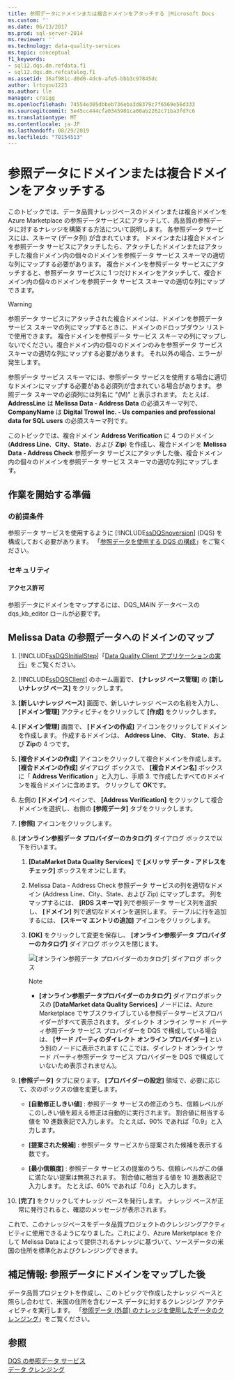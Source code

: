 ```yaml
---
title: 参照データにドメインまたは複合ドメインをアタッチする |Microsoft Docs
ms.custom: ''
ms.date: 06/13/2017
ms.prod: sql-server-2014
ms.reviewer: ''
ms.technology: data-quality-services
ms.topic: conceptual
f1_keywords:
- sql12.dqs.dm.refdata.f1
- sql12.dqs.dm.refcatalog.f1
ms.assetid: 36af981c-d0d0-4dc6-afe5-bbb3c97845dc
author: lrtoyou1223
ms.author: lle
manager: craigg
ms.openlocfilehash: 74554e305dbbeb736eba3d8379c7f6569e56d333
ms.sourcegitcommit: 5e45cc444cfa0345901ca00ab2262c71ba3fd7c6
ms.translationtype: MT
ms.contentlocale: ja-JP
ms.lasthandoff: 08/29/2019
ms.locfileid: "70154513"
---
```

# <a name="attach-a-domain-or-composite-domain-to-reference-data"></a>参照データにドメインまたは複合ドメインをアタッチする
  このトピックでは、データ品質ナレッジベースのドメインまたは複合ドメインを Azure Marketplace の参照データサービスにアタッチして、高品質の参照データに対するナレッジを構築する方法について説明します。 各参照データ サービスには、スキーマ (データ列) が含まれています。 ドメインまたは複合ドメインを参照データ サービスにアタッチしたら、アタッチしたドメインまたはアタッチした複合ドメイン内の個々のドメインを参照データ サービス スキーマの適切な列にマップする必要があります。 複合ドメインを参照データ サービスにアタッチすると、参照データ サービスに 1 つだけドメインをアタッチして、複合ドメイン内の個々のドメインを参照データ サービス スキーマの適切な列にマップできます。  
  
> [!WARNING]  
>  参照データ サービスにアタッチされた複合ドメインは、ドメインを参照データ サービス スキーマの列にマップするときに、ドメインのドロップダウン リストで使用できます。 複合ドメインを参照データ サービス スキーマの列にマップしないでください。複合ドメイン内の個々のドメインのみを参照データ サービス スキーマの適切な列にマップする必要があります。 それ以外の場合、エラーが発生します。  
  
 参照データ サービス スキーマには、参照データ サービスを使用する場合に適切なドメインにマップする必要がある必須列が含まれている場合があります。 参照データ スキーマの必須列には列名に "(M)" と表示されます。 たとえば、**AddressLine** は **Melissa Data - Address Data** の必須スキーマ列で、**CompanyName** は **Digital Trowel Inc. - Us companies and professional data for SQL users** の必須スキーマ列です。  
  
 このトピックでは、複合ドメイン **Address Verification** に 4 つのドメイン (**Address Line**、**City**、**State**、および **Zip**) を作成し、複合ドメインを **Melissa Data - Address Check** 参照データ サービスにアタッチした後、複合ドメイン内の個々のドメインを参照データ サービス スキーマの適切な列にマップします。  
  
## <a name="before-you-begin"></a>作業を開始する準備  
  
###  <a name="Prerequisites"></a> の前提条件  
 参照データ サービスを使用するように [!INCLUDE[ssDQSnoversion](../includes/ssdqsnoversion-md.md)] (DQS) を構成しておく必要があります。 「[参照データを使用する DQS の構成](../../2014/data-quality-services/configure-dqs-to-use-reference-data.md)」をご覧ください。  
  
###  <a name="Security"></a> セキュリティ  
  
#### <a name="permissions"></a>アクセス許可  
 参照データにドメインをマップするには、DQS_MAIN データベースの dqs_kb_editor ロールが必要です。  
  
##  <a name="Map"></a> Melissa Data の参照データへのドメインのマップ  
  
1.  [!INCLUDE[ssDQSInitialStep](../includes/ssdqsinitialstep-md.md)]「[Data Quality Client アプリケーションの実行](../../2014/data-quality-services/run-the-data-quality-client-application.md)」をご覧ください。  
  
2.  [!INCLUDE[ssDQSClient](../includes/ssdqsclient-md.md)] のホーム画面で、 **[ナレッジ ベース管理]** の **[新しいナレッジ ベース]** をクリックします。  
  
3.  **[新しいナレッジ ベース]** 画面で、新しいナレッジ ベースの名前を入力し、 **[ドメイン管理]** アクティビティをクリックして **[作成]** をクリックします。  
  
4.  **[ドメイン管理]** 画面で、 **[ドメインの作成]** アイコンをクリックしてドメインを作成します。 作成するドメインは、 **Address Line**、 **City**、 **State**、および **Zip**の 4 つです。  
  
5.  **[複合ドメインの作成]** アイコンをクリックして複合ドメインを作成します。 **[複合ドメインの作成]** ダイアログ ボックスで、 **[複合ドメイン名]** ボックスに「 **Address Verification** 」と入力し、手順 3. で作成したすべてのドメインを複合ドメインに含めます。 クリックして **OK**です。  
  
6.  左側の **[ドメイン]** ペインで、 **[Address Verification]** をクリックして複合ドメインを選択し、右側の **[参照データ]** タブをクリックします。  
  
7.  **[参照]** アイコンをクリックします。  
  
8.  **[オンライン参照データ プロバイダーのカタログ]** ダイアログ ボックスで以下を行います。  
  
    1.  **[DataMarket Data Quality Services]** で **[メリッサ データ - アドレスをチェック]** ボックスをオンにします。  
  
    2.  Melissa Data - Address Check 参照データ サービスの列を適切なドメイン (Address Line、City、State、および Zip) にマップします。 列をマップするには、 **[RDS スキーマ]** 列で参照データ サービス列を選択し、 **[ドメイン]** 列で適切なドメインを選択します。 テーブルに行を追加するには、 **[スキーマ エントリの追加]** アイコンをクリックします。  
  
    3.  **[OK]** をクリックして変更を保存し、 **[オンライン参照データ プロバイダーのカタログ]** ダイアログ ボックスを閉じます。  
  
         ![[オンライン参照データ プロバイダーのカタログ] ダイアログ ボックス](../../2014/data-quality-services/media/dqs-onlinereferencedataproviderscatalog.gif "[オンライン参照データ プロバイダーのカタログ] ダイアログ ボックス")  
  
        > [!NOTE]  
        >  -   **[オンライン参照データプロバイダーのカタログ]** ダイアログボックスの **[DataMarket data Quality Services]** ノードには、Azure Marketplace でサブスクライブしている参照データサービスプロバイダーがすべて表示されます。 ダイレクト オンライン サード パーティ参照データ サービス プロバイダーを DQS で構成している場合は、 **[サード パーティのダイレクト オンライン プロバイダー]** という別のノードに表示されます (ここでは、ダイレクト オンライン サード パーティ参照データ サービス プロバイダーを DQS で構成していないため表示されません)。  
  
9. **[参照データ]** タブに戻ります。 **[プロバイダーの設定]** 領域で、必要に応じて、次のボックスの値を変更します。  
  
    -   **[自動修正しきい値]** : 参照データ サービスの修正のうち、信頼レベルがこのしきい値を超える修正は自動的に実行されます。 割合値に相当する値を 10 進数表記で入力します。 たとえば、90% であれば「0.9」と入力します。  
  
    -   **[提案された候補]** : 参照データ サービスから提案された候補を表示する数です。  
  
    -   **[最小信頼度]** : 参照データ サービスの提案のうち、信頼レベルがこの値に満たない提案は無視されます。 割合値に相当する値を 10 進数表記で入力します。 たとえば、60% であれば「0.6」と入力します。  
  
10. **[完了]** をクリックしてナレッジ ベースを発行します。 ナレッジ ベースが正常に発行されると、確認のメッセージが表示されます。  
  
 これで、このナレッジベースをデータ品質プロジェクトのクレンジングアクティビティに使用できるようになりました。これにより、Azure Marketplace を介して Melissa Data によって提供されるナレッジに基づいて、ソースデータの米国の住所を標準化およびクレンジングできます。  
  
##  <a name="FollowUp"></a> 補足情報: 参照データにドメインをマップした後  
 データ品質プロジェクトを作成し、このトピックで作成したナレッジ ベースと照らし合わせて、米国の住所を含むソース データに対するクレンジング アクティビティを実行します。 「[参照データ &#40;外部&#41; のナレッジを使用したデータのクレンジング](../../2014/data-quality-services/cleanse-data-using-reference-data-external-knowledge.md)」をご覧ください。  
  
## <a name="see-also"></a>参照  
 [DQS の参照データ サービス](../../2014/data-quality-services/reference-data-services-in-dqs.md)   
 [データ クレンジング](../../2014/data-quality-services/data-cleansing.md)  
  
  
